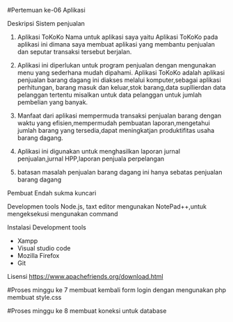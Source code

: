 #Pertemuan ke-06 Aplikasi

Deskripsi
Sistem penjualan
1. Aplikasi ToKoKo 
Nama untuk aplikasi saya yaitu Aplikasi ToKoKo pada aplikasi ini dimana saya membuat aplikasi
yang membantu penjualan dan seputar transaksi tersebut berjalan.

2. Aplikasi ini diperlukan untuk program penjualan dengan mengunakan menu yang sederhana mudah dipahami.
Aplikasi ToKoKo adalah aplikasi penjualan barang dagang ini diakses melalui komputer,sebagai aplikasi perhitungan,
barang masuk dan keluar,stok barang,data supllierdan data pelanggan tertentu misalkan untuk data pelanggan untuk
jumlah pembelian yang banyak.

4. Manfaat dari aplikasi
mempermuda transaksi penjualan barang dengan waktu yang efisien,mempermudah pembuatan laporan,mengetahui jumlah barang yang
tersedia,dapat meningkatjan produktifitas usaha barang dagang.

3. Aplikasi ini digunakan untuk menghasilkan laporan jurnal penjualan,jurnal HPP,laporan penjuala perpelangan

5. batasan masalah penjualan barang dagang ini 
hanya sebatas penjualan barang dagang

Pembuat 
Endah sukma kuncari

Developmen tools
Node.js, taxt editor mengunakan NotePad++,untuk mengeksekusi mengunakan command

Instalasi Development tools
- Xampp
- Visual studio code
- Mozilla Firefox
- Git


 
Lisensi
https://www.apachefriends.org/download.html

#Proses minggu ke 7
 membuat kembali form login dengan mengunakan php
 membuat style.css
 
 #Proses minggu ke 8
 membuat koneksi untuk database
 








